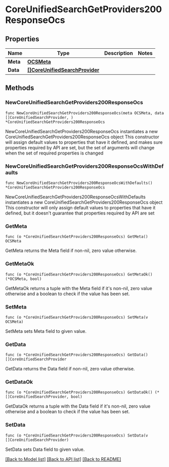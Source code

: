 # CoreUnifiedSearchGetProviders200ResponseOcs

## Properties

Name | Type | Description | Notes
------------ | ------------- | ------------- | -------------
**Meta** | [**OCSMeta**](OCSMeta.md) |  | 
**Data** | [**[]CoreUnifiedSearchProvider**](CoreUnifiedSearchProvider.md) |  | 

## Methods

### NewCoreUnifiedSearchGetProviders200ResponseOcs

`func NewCoreUnifiedSearchGetProviders200ResponseOcs(meta OCSMeta, data []CoreUnifiedSearchProvider, ) *CoreUnifiedSearchGetProviders200ResponseOcs`

NewCoreUnifiedSearchGetProviders200ResponseOcs instantiates a new CoreUnifiedSearchGetProviders200ResponseOcs object
This constructor will assign default values to properties that have it defined,
and makes sure properties required by API are set, but the set of arguments
will change when the set of required properties is changed

### NewCoreUnifiedSearchGetProviders200ResponseOcsWithDefaults

`func NewCoreUnifiedSearchGetProviders200ResponseOcsWithDefaults() *CoreUnifiedSearchGetProviders200ResponseOcs`

NewCoreUnifiedSearchGetProviders200ResponseOcsWithDefaults instantiates a new CoreUnifiedSearchGetProviders200ResponseOcs object
This constructor will only assign default values to properties that have it defined,
but it doesn't guarantee that properties required by API are set

### GetMeta

`func (o *CoreUnifiedSearchGetProviders200ResponseOcs) GetMeta() OCSMeta`

GetMeta returns the Meta field if non-nil, zero value otherwise.

### GetMetaOk

`func (o *CoreUnifiedSearchGetProviders200ResponseOcs) GetMetaOk() (*OCSMeta, bool)`

GetMetaOk returns a tuple with the Meta field if it's non-nil, zero value otherwise
and a boolean to check if the value has been set.

### SetMeta

`func (o *CoreUnifiedSearchGetProviders200ResponseOcs) SetMeta(v OCSMeta)`

SetMeta sets Meta field to given value.


### GetData

`func (o *CoreUnifiedSearchGetProviders200ResponseOcs) GetData() []CoreUnifiedSearchProvider`

GetData returns the Data field if non-nil, zero value otherwise.

### GetDataOk

`func (o *CoreUnifiedSearchGetProviders200ResponseOcs) GetDataOk() (*[]CoreUnifiedSearchProvider, bool)`

GetDataOk returns a tuple with the Data field if it's non-nil, zero value otherwise
and a boolean to check if the value has been set.

### SetData

`func (o *CoreUnifiedSearchGetProviders200ResponseOcs) SetData(v []CoreUnifiedSearchProvider)`

SetData sets Data field to given value.



[[Back to Model list]](../README.md#documentation-for-models) [[Back to API list]](../README.md#documentation-for-api-endpoints) [[Back to README]](../README.md)


